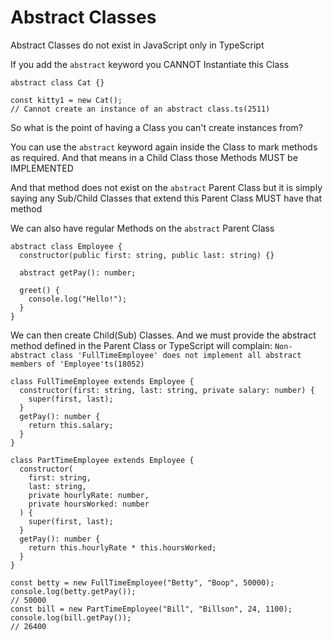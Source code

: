 # Abstract Classes

Abstract Classes do not exist in JavaScript only in TypeScript

If you add the `abstract` keyword you CANNOT Instantiate this Class

```
abstract class Cat {}

const kitty1 = new Cat();
// Cannot create an instance of an abstract class.ts(2511)
```

So what is the point of having a Class you can't create instances from?

You can use the `abstract` keyword again inside the Class to mark methods as required.
And that means in a Child Class those Methods MUST be IMPLEMENTED

And that method does not exist on the `abstract` Parent Class but it is simply saying any Sub/Child Classes that extend this Parent Class MUST have that method

We can also have regular Methods on the `abstract` Parent Class

```
abstract class Employee {
  constructor(public first: string, public last: string) {}

  abstract getPay(): number;

  greet() {
    console.log("Hello!");
  }
}
```

We can then create Child(Sub) Classes.
And we must provide the abstract method defined in the Parent Class or TypeScript will complain:
`Non-abstract class 'FullTimeEmployee' does not implement all abstract members of 'Employee'ts(18052)`

```
class FullTimeEmployee extends Employee {
  constructor(first: string, last: string, private salary: number) {
    super(first, last);
  }
  getPay(): number {
    return this.salary;
  }
}

class PartTimeEmployee extends Employee {
  constructor(
    first: string,
    last: string,
    private hourlyRate: number,
    private hoursWorked: number
  ) {
    super(first, last);
  }
  getPay(): number {
    return this.hourlyRate * this.hoursWorked;
  }
}

const betty = new FullTimeEmployee("Betty", "Boop", 50000);
console.log(betty.getPay());
// 50000
const bill = new PartTimeEmployee("Bill", "Billson", 24, 1100);
console.log(bill.getPay());
// 26400
```
